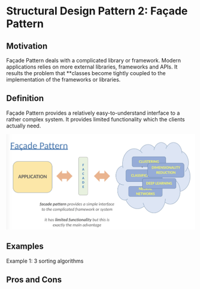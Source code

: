 # Structural Design Pattern 2: Façade Pattern

## Motivation

Façade Pattern deals with a complicated library or framework. Modern applications relies on more external libraries, frameworks and APIs. It results the problem that **classes become tightly coupled to the implementation of the frameworks or libraries.


## Definition

Façade Pattern provides a relatively easy-to-understand interface to a rather complex system. It provides limited functionality which the clients actually need.

![image1](images/image1.png)


## Examples

Example 1: 3 sorting algorithms


## Pros and Cons

